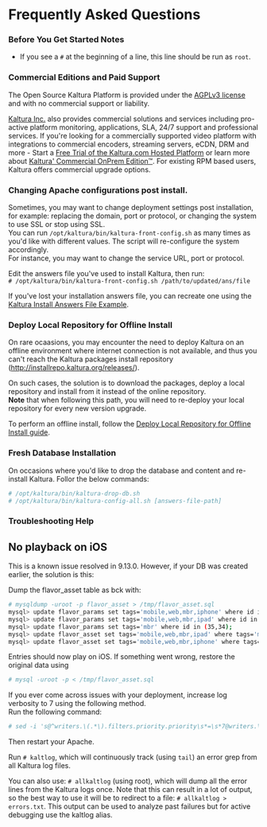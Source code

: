 # Frequently Asked Questions

### Before You Get Started Notes
* If you see a `#` at the beginning of a line, this line should be run as `root`.

### Commercial Editions and Paid Support

The Open Source Kaltura Platform is provided under the [AGPLv3 license](http://www.gnu.org/licenses/agpl-3.0.html) and with no commercial support or liability.  

[Kaltura Inc.](http://corp.kaltura.com) also provides commercial solutions and services including pro-active platform monitoring, applications, SLA, 24/7 support and professional services. If you're looking for a commercially supported video platform  with integrations to commercial encoders, streaming servers, eCDN, DRM and more - Start a [Free Trial of the Kaltura.com Hosted Platform](http://corp.kaltura.com/free-trial) or learn more about [Kaltura' Commercial OnPrem Edition™](http://corp.kaltura.com/Deployment-Options/Kaltura-On-Prem-Edition). For existing RPM based users, Kaltura offers commercial upgrade options.

### Changing Apache configurations post install.

Sometimes, you may want to change deployment settings post installation, for example: replacing the domain, port or protocol, or changing the system to use SSL or stop using SSL.   
You can run `/opt/kaltura/bin/kaltura-front-config.sh` as many times as you'd like with different values. The script will re-configure the system accordingly.   
For instance, you may want to change the service URL, port or protocol.

Edit the answers file you've used to install Kaltura, then run:   
`# /opt/kaltura/bin/kaltura-front-config.sh /path/to/updated/ans/file`

If you've lost your installation answers file, you can recreate one using the [Kaltura Install Answers File Example](https://github.com/kaltura/platform-install-packages/blob/master/doc/kaltura.template.ans).

### Deploy Local Repository for Offline Install

On rare ocaasions, you may encounter the need to deploy Kaltura on an offline environment where internet connection is not available, and thus you can't reach the Kaltura packages install repository (http://installrepo.kaltura.org/releases/).

On such cases, the solution is to download the packages, deploy a local repository and install from it instead of the online repository.   
**Note** that when following this path, you will need to re-deploy your local repository for every new version upgrade.

To perform an offline install, follow the [Deploy Local Repository for Offline Install guide](https://github.com/kaltura/platform-install-packages/blob/master/doc/deploy-local-rpm-repo-offline-install.md).

### Fresh Database Installation

On occasions where you'd like to drop the database and content and re-install Kaltura. Follor the below commands:    
```bash
# /opt/kaltura/bin/kaltura-drop-db.sh
# /opt/kaltura/bin/kaltura-config-all.sh [answers-file-path]
```

### Troubleshooting Help

## No playback on iOS
This is a known issue resolved in 9.13.0.
However, if your DB was created earlier, the solution is this:


Dump the flavor_asset table as bck with:

```bash
# mysqldump -uroot -p flavor_asset > /tmp/flavor_asset.sql
mysql> update flavor_params set tags='mobile,web,mbr,iphone' where id in (2,3);
mysql> update flavor_params set tags='mobile,web,mbr,ipad' where id in (5,6);
mysql> update flavor_params set tags='mbr' where id in (35,34);
mysql> update flavor_asset set tags='mobile,web,mbr,ipad' where tags='mobile,web,mbr,ipad,ipadnew';
mysql> update flavor_asset set tags='mobile,web,mbr,iphone' where tags='mobile,web,mbr,iphone,iphonenew';
```
Entries should now play on iOS.
If something went wrong, restore the original data using

```bash
# mysql -uroot -p < /tmp/flavor_asset.sql
```

If you ever come across issues with your deployment, increase log verbosity to 7 using the following method.        
Run the following command:    
```bash
# sed -i 's@^writers.\(.*\).filters.priority.priority\s*=\s*7@writers.\1.filters.priority.priority=4@g' /opt/kaltura/app/configurations/logger.ini
```
Then restart your Apache.    

Run `# kaltlog`, which will continuously track (using `tail`) an error grep from all Kaltura log files.

You can also use: `# allkaltlog` (using root), which will dump all the error lines from the Kaltura logs once. Note that this can result in a lot of output, so the best way to use it will be to redirect to a file: `# allkaltlog > errors.txt`.
This output can be used to analyze past failures but for active debugging use the kaltlog alias.   



